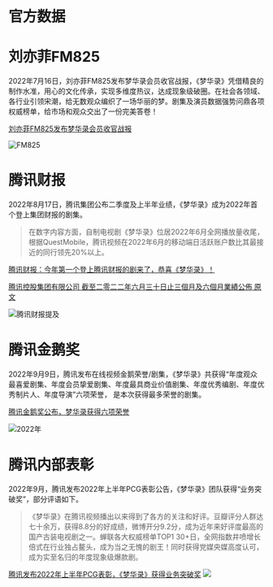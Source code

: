 # 官方数据

# 刘亦菲FM825

2022年7月16日，刘亦菲FM825发布梦华录会员收官战报，《梦华录》凭借精良的制作水准，用心的文化传承，实现多维度热议，达成现象级破圈。在社会各领域、各行业引领宋潮，给无数观众编织了一场华丽的梦。剧集及演员数据强势问鼎各项权威榜单，给市场和观众交出了一份完美答卷！

[刘亦菲FM825发布梦华录会员收官战报](https://weibo.com/1765462132/LAWfD4xVv?sudaref=docs.qq.com)

![FM825](/image/data/fm825.jpg)

# 腾讯财报

2022年8月17日，腾讯集团公布二季度及上半年业绩，《梦华录》成为2022年首个登上集团财报的剧集。

> 在数字内容方面，自制电视剧《梦华录》位居2022年6月全网播放量收尾，根据QuestMobile，腾讯视频在2022年6月的移动端日活跃账户数比其最接近的同行领先20%以上。

[腾讯财报：今年第一个登上腾讯财报的剧来了，恭喜《梦华录》！](https://www.douban.com/group/topic/273107947/?_i=4521160xONdm5L,4521168ITE-dZu&dt_dapp=1&dt_platform=com.douban.activity.wechat_friends)

[腾讯控股集团有限公司 截至二零二二年六月三十日止三個月及六個月業績公佈 原文](https://www1.hkexnews.hk/listedco/listconews/sehk/2022/0817/2022081700320_c.pdf)

![腾讯财报提及](/image/data/guanfang-caibao-1.webp)

# 腾讯金鹅奖

2022年9月9日，腾讯发布在线视频金鹅荣誉/剧集，《梦华录》共获得“年度观众最喜爱剧集、年度会员挚爱剧集、年度最具商业价值剧集、年度优秀编剧、年度优秀制片人、年度导演”六项荣誉， 是本次获得最多荣誉的剧集。

[腾讯金鹅奖公布，梦华录获得六项荣誉](https://www.douban.com/group/topic/274677119/?_i=647019388e31d7e,4702881l1NZefA&dt_dapp=1&dt_platform=com.douban.activity.wechat_friends)

![2022年](https://img1.doubanio.com/view/group_topic/l/public/p570438217.webp)

# 腾讯内部表彰

2022年9月，腾讯发布2022年上半年PCG表彰公告，《梦华录》团队获得“业务突破奖”，部分评语如下。

> 《梦华录》在腾讯视频播出以来得到了各方的关注和好评。豆瓣评分人群达七十余万，获得8.8分的好成绩，微博开分9.2分，成为近年来好评度最高的国产古装电视剧之一。蝉联各大权威榜单TOP1 30+日，全网指数井喷增长倍式在行业独占鳌头，成为当之无愧的剧王！同时获得党媒央媒高度认可，成为实至名归的年度现象级爆款剧。

[腾讯发布2022年上半年PCG表彰，《梦华录》获得业务突破奖](https://www.douban.com/group/topic/275157975/?_i=4703881l1NZefA,4704110o1hJm4R&dt_platform=wechat_friends&dt_dapp=1)
![](https://img1.doubanio.com/view/group_topic/l/public/p571838367.webp)
